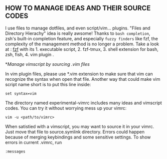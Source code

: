 ## HOW TO MANAGE IDEAS AND THEIR SOURCE CODES

I use files to manage dotfiles, and even script/vim... plugins. "Files and Directory Hierachy" idea is really awsome! Thanks to `bash completion`, zsh's built-in completion feature, and especially `fuzzy finders` like fzf, the complexity of the management method is no longer a problem. Take a look at : [fzf](https://github.com/junegunn/fzf) with its 1. executable script, 2. fzf-tmux, 3. shell extension for bash, zsh, fish, 4. vim plugin .

**Manage vimscript by sourcing *.vim files**

In vim plugin files, please use *.vim extension to make sure that vim can recognize the syntax when open that file. Another way that could make vim script name short is to put this line inside:

```set syntax=vim```

The directory named experimental-vimrc includes many ideas and vimscript codes. You can try it without worrying mess up your vimrc:

```vim -u <path/to/vimrc> ```

When satistied with a vimscript, you may want to source it in your vimrc. Just move that file to source.symlink directory. Errors could happen because of merging keybindings and some sensitive settings. To show errors in current .vimrc, run 

``` :messages ```
